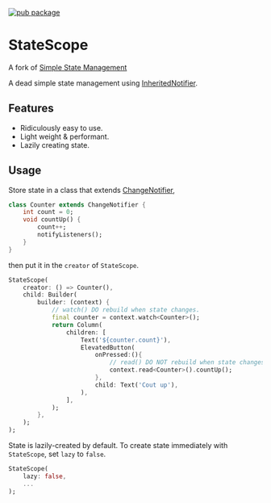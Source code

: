 [![pub package](https://img.shields.io/pub/v/statescope.svg)](https://pub.dev/packages/statescope)

# StateScope

A fork of [Simple State Management](https://github.com/theLee3/simple_state_management)

A dead simple state management using [InheritedNotifier](https://api.flutter.dev/flutter/widgets/InheritedNotifier-class.html).

## Features

- Ridiculously easy to use.
- Light weight & performant.
- Lazily creating state.

## Usage

Store state in a class that extends [ChangeNotifier](https://api.flutter.dev/flutter/foundation/ChangeNotifier-class.html),

```dart
class Counter extends ChangeNotifier {
    int count = 0;
    void countUp() {
        count++;
        notifyListeners();
    }
}
```

then put it in the `creator` of `StateScope`.

```dart
StateScope(
    creator: () => Counter(),
    child: Builder(
        builder: (context) {
            // watch() DO rebuild when state changes.
            final counter = context.watch<Counter>();
            return Column(
                children: [
                    Text('${counter.count}'),
                    ElevatedButton(
                        onPressed:(){
                            // read() DO NOT rebuild when state changes.
                            context.read<Counter>().countUp();
                        },
                        child: Text('Cout up'),
                    ),
                ],
            );
        },
    );
);
```

State is lazily-created by default. To create state immediately with `StateScope`, set `lazy` to `false`.

```dart
StateScope(
    lazy: false,
    ...
);
```
